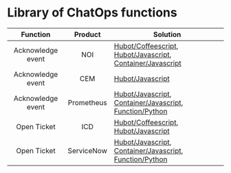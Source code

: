 # Library of ChatOps functions

|           Function        |   Product  | Solution                                                                                                                       |
|:-----------------:|:----------:|--------------------------------------------------------------------------------------------------------------------------------|
| Acknowledge event |     NOI    | [Hubot/Coffeescript](https://www.ibm.com), [Hubot/Javascript](http://www.ibm.com), [Container/Javascript](https://www.ibm.com) |
| Acknowledge event |     CEM    | [Hubot/Javascript](http://www.ibm.com)                                                                                         |
| Acknowledge event | Prometheus | [Hubot/Javascript](http://www.ibm.com), [Container/Javascript](https://www.ibm.com), [Function/Python](https://www.ibm.com)    |
| Open Ticket       |     ICD    | [Hubot/Coffeescript](https://www.ibm.com), [Hubot/Javascript](http://www.ibm.com)                                              |
| Open Ticket       | ServiceNow | [Hubot/Javascript](http://www.ibm.com), [Container/Javascript](https://www.ibm.com), [Function/Python](https://www.ibm.com)    |
